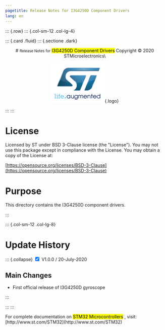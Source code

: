 ```yaml
---
pagetitle: Release Notes for I3G4250D Component Drivers
lang: en
---
```


::: {.row}
::: {.col-sm-12 .col-lg-4}

::: {.card .fluid}
::: {.sectione .dark}
<center>
# <small>Release Notes for</small> <mark>I3G4250D Component Drivers</mark>
Copyright &copy; 2020 STMicroelectronics\
    
[![ST logo](_htmresc/st_logo.png)](https://www.st.com){.logo}
</center>
:::
:::

# License

Licensed by ST under BSD 3-Clause license (the \"License\"). You may
not use this package except in compliance with the License. You may
obtain a copy of the License at:

[https://opensource.org/licenses/BSD-3-Clause](https://opensource.org/licenses/BSD-3-Clause)

# Purpose

This directory contains the I3G4250D component drivers.

:::

::: {.col-sm-12 .col-lg-8}
# Update History

::: {.collapse}
<input type="checkbox" id="collapse-section1" Checked aria-hidden="true">
<label for="collapse-section1" aria-hidden="true">V1.0.0 / 20-July-2020</label>
<div>

## Main Changes

- First official release of I3G4250D gyroscope


</div>
:::


:::
:::

<footer class="sticky">
For complete documentation on <mark>STM32 Microcontrollers</mark> ,
visit: [http://www.st.com/STM32](http://www.st.com/STM32)
</footer>
